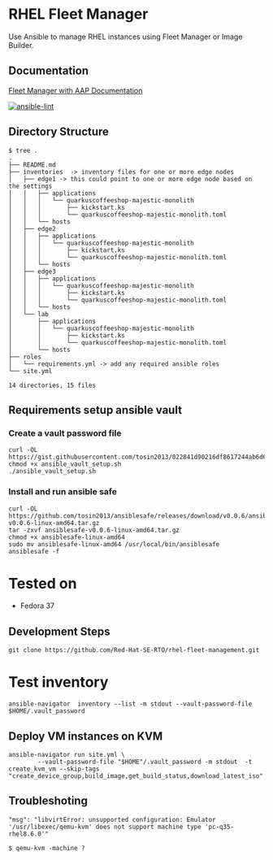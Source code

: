 # RHEL Fleet Manager
Use Ansible to manage RHEL instances using Fleet Manager or Image Builder. 

## Documentation
[Fleet Manager with AAP Documentation](docs/README.md)

[![ansible-lint](https://github.com/Red-Hat-SE-RTO/rhel-fleet-management/actions/workflows/ansible-lint.yml/badge.svg)](https://github.com/Red-Hat-SE-RTO/rhel-fleet-management/actions/workflows/ansible-lint.yml)

## Directory Structure 
```
$ tree .
.
├── README.md
├── inventories  -> inventory files for one or more edge nodes
│   ├── edge1 -> this could point to one or more edge node based on the settings
│   │   ├── applications
│   │   │   └── quarkuscoffeeshop-majestic-monolith
│   │   │       ├── kickstart.ks
│   │   │       └── quarkuscoffeeshop-majestic-monolith.toml
│   │   └── hosts
│   ├── edge2
│   │   ├── applications
│   │   │   └── quarkuscoffeeshop-majestic-monolith
│   │   │       ├── kickstart.ks
│   │   │       └── quarkuscoffeeshop-majestic-monolith.toml
│   │   └── hosts
│   ├── edge3
│   │   ├── applications
│   │   │   └── quarkuscoffeeshop-majestic-monolith
│   │   │       ├── kickstart.ks
│   │   │       └── quarkuscoffeeshop-majestic-monolith.toml
│   │   └── hosts
│   └── lab
│       ├── applications
│       │   └── quarkuscoffeeshop-majestic-monolith
│       │       ├── kickstart.ks
│       │       └── quarkuscoffeeshop-majestic-monolith.toml
│       └── hosts
├── roles
│   └── requirements.yml -> add any required ansible roles 
└── site.yml

14 directories, 15 files
```
## Requirements setup ansible vault

### Create a vault password file
```
curl -OL https://gist.githubusercontent.com/tosin2013/022841d90216df8617244ab6d6aceaf8/raw/94bbcb5f08e4d1f8507cef935a8ba27c092bb85a/ansible_vault_setup.sh
chmod +x ansible_vault_setup.sh
./ansible_vault_setup.sh
```

### Install and run ansible safe
```
curl -OL https://github.com/tosin2013/ansiblesafe/releases/download/v0.0.6/ansiblesafe-v0.0.6-linux-amd64.tar.gz
tar -zxvf ansiblesafe-v0.0.6-linux-amd64.tar.gz
chmod +x ansiblesafe-linux-amd64 
sudo mv ansiblesafe-linux-amd64 /usr/local/bin/ansiblesafe
ansiblesafe -f 

```
# Tested on 
* Fedora 37

## Development Steps
```
git clone https://github.com/Red-Hat-SE-RTO/rhel-fleet-management.git
```


# Test inventory
```
ansible-navigator  inventory --list -m stdout --vault-password-file $HOME/.vault_password
```

## Deploy VM instances on KVM 
```
ansible-navigator run site.yml \
        --vault-password-file "$HOME"/.vault_password -m stdout  -t create_kvm_vm --skip-tags "create_device_group,build_image,get_build_status,download_latest_iso"
```

## Troubleshoting
```
"msg": "libvirtError: unsupported configuration: Emulator '/usr/libexec/qemu-kvm' does not support machine type 'pc-q35-rhel8.6.0'"

$ qemu-kvm -machine ?
```
